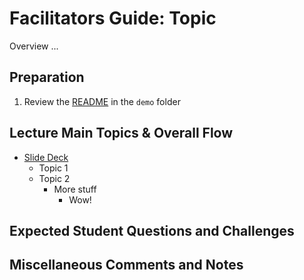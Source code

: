 # Facilitators Guide: Topic

Overview ...

## Preparation
1. Review the [README](../demo/) in the `demo` folder

## Lecture Main Topics & Overall Flow
* [Slide Deck](https://docs.google.com/presentation/d/1fqRciBUntW3-TPtmoat7zIe7v5sXNJI8I0rXmNz19-o/edit)
  * Topic 1
  * Topic 2
    * More stuff
      * Wow!

## Expected Student Questions and Challenges

## Miscellaneous Comments and Notes
